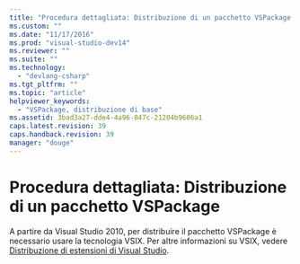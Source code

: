 ```yaml
---
title: "Procedura dettagliata: Distribuzione di un pacchetto VSPackage | Microsoft Docs"
ms.custom: ""
ms.date: "11/17/2016"
ms.prod: "visual-studio-dev14"
ms.reviewer: ""
ms.suite: ""
ms.technology: 
  - "devlang-csharp"
ms.tgt_pltfrm: ""
ms.topic: "article"
helpviewer_keywords: 
  - "VSPackage, distribuzione di base"
ms.assetid: 3bad3a27-dde4-4a96-847c-21204b9606a1
caps.latest.revision: 39
caps.handback.revision: 39
manager: "douge"
---
```

# Procedura dettagliata: Distribuzione di un pacchetto VSPackage
A partire da Visual Studio 2010, per distribuire il pacchetto VSPackage è necessario usare la tecnologia VSIX. Per altre informazioni su VSIX, vedere [Distribuzione di estensioni di Visual Studio](../extensibility/shipping-visual-studio-extensions.md).